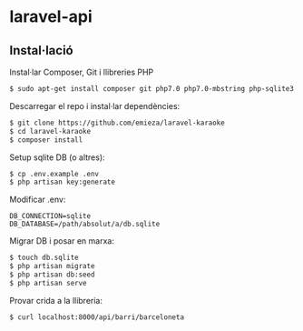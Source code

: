 # laravel-api

## Instal·lació
Instal·lar Composer, Git i llibreries PHP
```sh
$ sudo apt-get install composer git php7.0 php7.0-mbstring php-sqlite3
```
Descarregar el repo i instal·lar dependències:
```sh
$ git clone https://github.com/emieza/laravel-karaoke
$ cd laravel-karaoke
$ composer install
```
Setup sqlite DB (o altres):
```sh
$ cp .env.example .env
$ php artisan key:generate
```
Modificar .env:
```
DB_CONNECTION=sqlite
DB_DATABASE=/path/absolut/a/db.sqlite
```
Migrar DB i posar en marxa:
```sh
$ touch db.sqlite
$ php artisan migrate
$ php artisan db:seed
$ php artisan serve
```

Provar crida a la llibreria:
```
$ curl localhost:8000/api/barri/barceloneta
```


